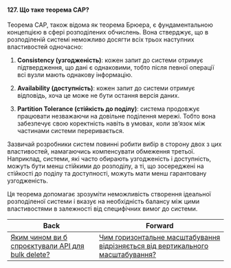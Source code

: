 #### 127. Що таке теорема CAP?

Теорема CAP, також відома як теорема Брюера, є фундаментальною концепцією в сфері розподілених обчислень. Вона стверджує, що в розподіленій системі неможливо досягти всіх трьох наступних властивостей одночасно:

1. **Consistency (узгодженість)**: кожен запит до системи отримує підтвердження, що дані є однаковими, тобто після певної операції всі вузли мають однакову інформацію.

2. **Availability (доступність)**: кожен запит до системи отримує відповідь, хоча це може не бути остання версія даних.

3. **Partition Tolerance (стійкість до поділу)**: система продовжує працювати незважаючи на довільне поділення мережі. Тобто вона забезпечує свою коректність навіть в умовах, коли зв’язок між частинами системи переривається.

Зазвичай розробники систем повинні робити вибір в сторону двох з цих властивостей, намагаючись компенсувати обмеження третьої. Наприклад, системи, які часто обирають узгодженість і доступність, можуть бути менш стійкими до розподілу, а ті, що зосереджені на стійкості до поділу та доступності, можуть мати менш гарантовану узгодженість.

Ця теорема допомагає зрозуміти неможливість створення ідеальної розподіленої системи і вказує на необхідність балансу між цими властивостями в залежності від специфічних вимог до системи.

| Back | Forward |
|---|---|
| [Яким чином ви б спроєктували API для bulk delete?](/ua/middle/networking/how-would-you-design-an-api-for-bulk-deletion.md)  | [Чим горизонтальне масштабування відрізняється від вертикального масштабування?](/ua/middle/system-design/what-is-the-difference-between-horizontal-and-vertical-zooming.md) |